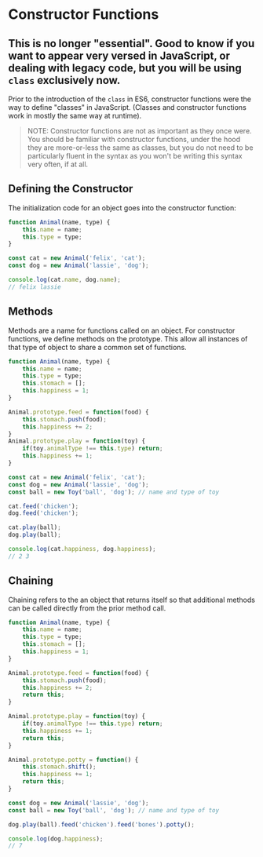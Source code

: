 Constructor Functions
===

This is no longer "essential". Good to know if you want to appear very versed in JavaScript, or dealing with legacy code, but you will be using `class` exclusively now.
---

Prior to the introduction of the `class` in ES6, constructor functions
were the way to define "classes" in JavaScript. (Classes and constructor
functions work in mostly the same way at runtime).

> NOTE: Constructor functions are not as important as they once were. You should
be familiar with constructor functions, under the hood they are more-or-less the same
as classes, but you do not need to be particularly fluent in the syntax as you 
won't be writing this syntax very often, if at all.

## Defining the Constructor

The initialization code for an object goes into the constructor function:

```js
function Animal(name, type) {
    this.name = name;
    this.type = type;
}

const cat = new Animal('felix', 'cat');
const dog = new Animal('lassie', 'dog');

console.log(cat.name, dog.name);
// felix lassie
```

## Methods

Methods are a name for functions called on an object. For constructor
functions, we define methods on the prototype. This allow all instances
of that type of object to share a common set of functions.

```js
function Animal(name, type) {
    this.name = name;
    this.type = type;
    this.stomach = [];
    this.happiness = 1;
}

Animal.prototype.feed = function(food) {
    this.stomach.push(food);
    this.happiness += 2;
}
Animal.prototype.play = function(toy) {
    if(toy.animalType !== this.type) return;
    this.happiness += 1;
} 

const cat = new Animal('felix', 'cat');
const dog = new Animal('lassie', 'dog');
const ball = new Toy('ball', 'dog'); // name and type of toy

cat.feed('chicken');
dog.feed('chicken');

cat.play(ball);
dog.play(ball);

console.log(cat.happiness, dog.happiness);
// 2 3
```

## Chaining

Chaining refers to the an object that returns itself so that additional
methods can be called directly from the prior method call.

```js
function Animal(name, type) {
    this.name = name;
    this.type = type;
    this.stomach = [];
    this.happiness = 1;
}

Animal.prototype.feed = function(food) {
    this.stomach.push(food);
    this.happiness += 2;
    return this;
}

Animal.prototype.play = function(toy) {
    if(toy.animalType !== this.type) return;
    this.happiness += 1;
    return this;
} 

Animal.prototype.potty = function() {
    this.stomach.shift();
    this.happiness += 1;
    return this;
} 

const dog = new Animal('lassie', 'dog');
const ball = new Toy('ball', 'dog'); // name and type of toy

dog.play(ball).feed('chicken').feed('bones').potty();

console.log(dog.happiness);
// 7
```
